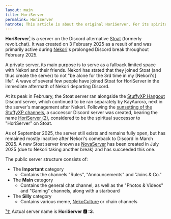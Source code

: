 ```yaml
---
layout: main
title: HoriServer
permalink: HoriServer
hatnote: This article is about the original HoriServer. For its spiritual successor, see <a href="HoriServer_(2)">HoriServer (2)</a>.<br><br>dude ACTUALLY MAKE HORISERVER 2'S ARTICLE ITS BEEN A MONTH- -nekori to nekori
---
```

**HoriServer**[&sup1;](#notec1) is a server on the Discord alternative [Stoat](https://stoat.chat) (formerly revolt.chat). It was created on 3 February 2025 as a result of and was primarily active during [Nekori](Nekori)'s prolonged Discord break throughout February 2025.

A private server, its main purpose is to serve as a fallback limited space with Nekori and their friends. Nekori has stated that they joined Stoat (and thus create the server) to not "be alone for the 3rd time in my [Nekori's] life". A wave of several few people have joined Stoat for HoriServer in the immediate aftermath of Nekori departing Discord.

At its peak in February, the Stoat server ran alongside the [StuffyXP Hangout](StuffyXP_Hangout) Discord server, which continued to be ran separately by KayAurora, next in the server's management after Nekori. Following the [sunsetting of the StuffyXP channels](StuffyXP#Closure), a successor Discord server was created, bearing the name [HoriServer (2)](HoriServer_(2)), considered to be the spiritual successor to "HoriServer" on Stoat.

As of September 2025, the server still exists and remains fully open, but has remained mostly inactive after Nekori's comeback to Discord in March 2025. A new Stoat server known as [NovaServer](NovaServer) has been created in July 2025 (due to Nekori taking another break) and has succeeded this one.

The public server structure consists of:
- The **Important** category
   - Contains the channels "Rules", "Announcements" and "Joins & Co."
- The **Main** category
   - Contains the general chat channel, as well as the "Photos & Videos" and "Gaming" channels, along with a starboard
- The **Silly** category
   - Contains various meme, [NekoCulture](List_of_Nekori_memes_culture) or chain channels

<p id="note"><a href="#notec1" id="notec1">&sup1;<span></span>&uparrow;</a> Actual server name is <b>HoriServer 🅰️ :3</b>.</p>